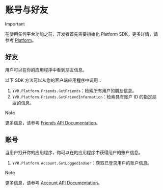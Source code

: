 # 账号与好友

> [!Important]
> 在使用任何平台功能之前，开发者首先需要初始化 Platform SDK。更多详情，请参考 [Platform](./Platform.md)。

## 好友

用户可以在你的应用程序中看到朋友信息。

以下 SDK 方法可以从您的客户端应用程序中调用：

1. `YVR.Platform.Friends.GetFriends`：检索所有用户的朋友信息。
2. `YVR.Platform.Friends.GetFriendInformation`：检索具有账户 ID 的指定朋友的信息。

> [!NOTE]
> 更多信息，请参考 [Friends API Documentation](xref:YVR.Platform.Friend)。

## 账号

当用户打开你的应用程序，你可以在的应用程序中获得用户的账户信息。

1. `YVR.Platform.Account.GetLoggedInUser`：获取已登录用户的账户信息。

> [!NOTE]
> 更多信息，请参考 [Account API Documentation](xref:YVR.Platform.Account)。
